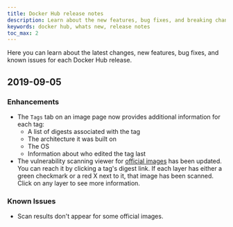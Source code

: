 ```yaml
---
title: Docker Hub release notes
description: Learn about the new features, bug fixes, and breaking changes for Docker Hub
keywords: docker hub, whats new, release notes
toc_max: 2
---
```


Here you can learn about the latest changes, new features, bug fixes, and known issues for each Docker Hub release.

## 2019-09-05

### Enhancements

* The `Tags` tab on an image page now provides additional information for each tag:
  * A list of digests associated with the tag
  * The architecture it was built on
  * The OS
  * Information about who edited the tag last
* The vulnerability scanning viewer for [official images](https://docs.docker.com/docker-hub/official_images/) has been updated. You can reach it by clicking a tag's digest link. If each layer has either a green checkmark or a red X next to it, that image has been scanned. Click on any layer to see more information.

### Known Issues

* Scan results don't appear for some official images.
